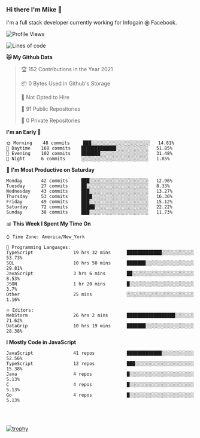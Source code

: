 ### Hi there I'm Mike 👋
I'm a full stack developer currently working for Infogain @ Facebook.

<!--START_SECTION:waka-->
![Profile Views](http://img.shields.io/badge/Profile%20Views-0-blue)

![Lines of code](https://img.shields.io/badge/From%20Hello%20World%20I%27ve%20Written-1.2%20million%20lines%20of%20code-blue)

**🐱 My Github Data** 

> 🏆 152 Contributions in the Year 2021
 > 
> 📦 0 Bytes Used in Github's Storage 
 > 
> 🚫 Not Opted to Hire
 > 
> 📜 91 Public Repositories 
 > 
> 🔑 0 Private Repositories  
 > 
**I'm an Early 🐤** 

```text
🌞 Morning    48 commits     ███░░░░░░░░░░░░░░░░░░░░░░   14.81% 
🌆 Daytime    168 commits    █████████████░░░░░░░░░░░░   51.85% 
🌃 Evening    102 commits    ███████░░░░░░░░░░░░░░░░░░   31.48% 
🌙 Night      6 commits      ░░░░░░░░░░░░░░░░░░░░░░░░░   1.85%

```
📅 **I'm Most Productive on Saturday** 

```text
Monday       42 commits     ███░░░░░░░░░░░░░░░░░░░░░░   12.96% 
Tuesday      27 commits     ██░░░░░░░░░░░░░░░░░░░░░░░   8.33% 
Wednesday    43 commits     ███░░░░░░░░░░░░░░░░░░░░░░   13.27% 
Thursday     53 commits     ████░░░░░░░░░░░░░░░░░░░░░   16.36% 
Friday       49 commits     ███░░░░░░░░░░░░░░░░░░░░░░   15.12% 
Saturday     72 commits     █████░░░░░░░░░░░░░░░░░░░░   22.22% 
Sunday       38 commits     ███░░░░░░░░░░░░░░░░░░░░░░   11.73%

```


📊 **This Week I Spent My Time On** 

```text
⌚︎ Time Zone: America/New_York

💬 Programming Languages: 
TypeScript               19 hrs 32 mins      █████████████░░░░░░░░░░░░   53.73% 
SQL                      10 hrs 50 mins      ███████░░░░░░░░░░░░░░░░░░   29.81% 
JavaScript               3 hrs 6 mins        ██░░░░░░░░░░░░░░░░░░░░░░░   8.53% 
JSON                     1 hr 20 mins        █░░░░░░░░░░░░░░░░░░░░░░░░   3.7% 
Other                    25 mins             ░░░░░░░░░░░░░░░░░░░░░░░░░   1.16%

🔥 Editors: 
WebStorm                 26 hrs 2 mins       ██████████████████░░░░░░░   71.62% 
DataGrip                 10 hrs 19 mins      ███████░░░░░░░░░░░░░░░░░░   28.38%

```

**I Mostly Code in JavaScript** 

```text
JavaScript               41 repos            █████████████░░░░░░░░░░░░   52.56% 
TypeScript               12 repos            ███░░░░░░░░░░░░░░░░░░░░░░   15.38% 
Java                     4 repos             █░░░░░░░░░░░░░░░░░░░░░░░░   5.13% 
C                        4 repos             █░░░░░░░░░░░░░░░░░░░░░░░░   5.13% 
Go                       4 repos             █░░░░░░░░░░░░░░░░░░░░░░░░   5.13%

```



<!--END_SECTION:waka-->

##### &nbsp;
[![trophy](https://github-profile-trophy.vercel.app/?username=uptonm&theme=dracula)](https://github.com/ryo-ma/github-profile-trophy)
